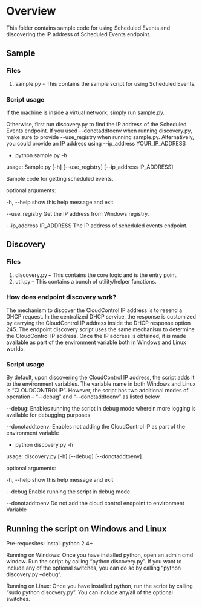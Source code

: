 # Overview

This folder contains sample code for using Scheduled Events and discovering the IP address of Scheduled Events endpoint.


## Sample

### Files

1.  sample.py - This contains the sample script for using Scheduled Events.

### Script usage

If the machine is inside a virtual network, simply run sample.py.

Otherwise, first run discovery.py to find the IP address of the Scheduled Events endpoint. If you used --donotaddtoenv when running
discovery.py, make sure to provide --use_registry when running sample.py. Alternatively, you could provide an IP address using 
--ip_address YOUR_IP_ADDRESS

* python sample.py -h

usage: Sample.py [-h] [--use_registry] [--ip_address IP_ADDRESS]

Sample code for getting scheduled events.

optional arguments:

  -h, --help            show this help message and exit

  --use_registry        Get the IP address from Windows registry.
  
  --ip_address IP_ADDRESS
                        The IP address of scheduled events endpoint.


## Discovery

### Files

1.	discovery.py – This contains the core logic and is the entry point.
2.	util.py – This contains a bunch of utility/helper functions.

### How does endpoint discovery work?

The mechanism to discover the CloudControl IP address is to resend a DHCP request. In the centralized DHCP service, the response is customized 
by carrying the CloudControl IP address inside the DHCP response option 245. The endpoint discovery script uses the same mechanism to determine 
the CloudControl IP address. Once the IP address is obtained, it is made available as part of the environment variable both in Windows and Linux worlds.


### Script usage

By default, upon discovering the CloudControl IP address, the script adds it to the environment variables. The variable name in both Windows and 
Linux is “CLOUDCONTROLIP”. However, the script has two additional modes of operation – “--debug” and “--donotaddtoenv” as listed below.

--debug: Enables running the script in debug mode wherein more logging is available for debugging purposes

--donotaddtoenv: Enables not adding the CloudControl IP as part of the environment variable

* python discovery.py -h

usage: discovery.py [-h] [--debug] [--donotaddtoenv]

optional arguments:

  -h, --help       show this help message and exit

  --debug          Enable running the script in debug mode

  --donotaddtoenv  Do not add the cloud control endpoint to environment
                   Variable


## Running the script on Windows and Linux

Pre-requesites: Install python 2.4+ 

Running on Windows: Once you have installed python, open an admin cmd window. Run the script by calling “python discovery.py”. 
If you want to include any of the optional switches, you can do so by calling “python discovery.py –debug”.

Running on Linux: Once you have installed python, run the script by calling “sudo python discovery.py”. You can include any/all of the 
optional switches.
